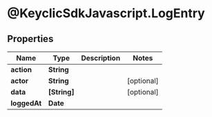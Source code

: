 # @KeyclicSdkJavascript.LogEntry

## Properties
Name | Type | Description | Notes
------------ | ------------- | ------------- | -------------
**action** | **String** |  | 
**actor** | **String** |  | [optional] 
**data** | **[String]** |  | [optional] 
**loggedAt** | **Date** |  | 


